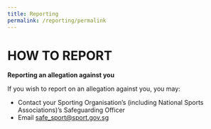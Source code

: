 ```yaml
---
title: Reporting
permalink: /reporting/permalink
---
```

# HOW TO REPORT
**Reporting an allegation against you**

If you wish to report on an allegation against you, you may:

* Contact your Sporting Organisation’s (including National Sports Associations)’s Safeguarding Officer
* Email safe_sport@sport.gov.sg